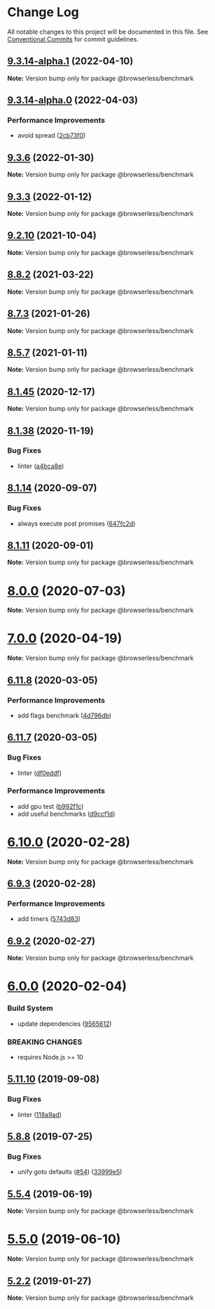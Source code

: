 # Change Log

All notable changes to this project will be documented in this file.
See [Conventional Commits](https://conventionalcommits.org) for commit guidelines.

## [9.3.14-alpha.1](https://github.com/microlinkhq/browserless/compare/v9.3.14-alpha.0...v9.3.14-alpha.1) (2022-04-10)

**Note:** Version bump only for package @browserless/benchmark





## [9.3.14-alpha.0](https://github.com/microlinkhq/browserless/compare/v9.3.13...v9.3.14-alpha.0) (2022-04-03)


### Performance Improvements

* avoid spread ([2cb73f0](https://github.com/microlinkhq/browserless/commit/2cb73f0946b679c35b463944210803c23bc8c57f))





## [9.3.6](https://github.com/microlinkhq/browserless/compare/v9.3.5...v9.3.6) (2022-01-30)

**Note:** Version bump only for package @browserless/benchmark





## [9.3.3](https://github.com/microlinkhq/browserless/compare/v9.3.2...v9.3.3) (2022-01-12)

**Note:** Version bump only for package @browserless/benchmark





## [9.2.10](https://github.com/microlinkhq/browserless/compare/v9.2.9...v9.2.10) (2021-10-04)

**Note:** Version bump only for package @browserless/benchmark





## [8.8.2](https://github.com/microlinkhq/browserless/compare/v8.8.1...v8.8.2) (2021-03-22)

**Note:** Version bump only for package @browserless/benchmark





## [8.7.3](https://github.com/microlinkhq/browserless/tree/master/packages/benchmark/compare/v8.7.2...v8.7.3) (2021-01-26)

**Note:** Version bump only for package @browserless/benchmark





## [8.5.7](https://github.com/microlinkhq/browserless/tree/master/packages/benchmark/compare/v8.5.6...v8.5.7) (2021-01-11)

**Note:** Version bump only for package @browserless/benchmark





## [8.1.45](https://github.com/microlinkhq/browserless/tree/master/packages/benchmark/compare/v8.1.44...v8.1.45) (2020-12-17)

**Note:** Version bump only for package @browserless/benchmark





## [8.1.38](https://github.com/microlinkhq/browserless/tree/master/packages/benchmark/compare/v8.1.37...v8.1.38) (2020-11-19)


### Bug Fixes

* linter ([a4bca8e](https://github.com/microlinkhq/browserless/tree/master/packages/benchmark/commit/a4bca8e52d4b6c79f6d8f9b56312b16415ac6470))





## [8.1.14](https://github.com/microlinkhq/browserless/tree/master/packages/benchmark/compare/v8.1.13...v8.1.14) (2020-09-07)


### Bug Fixes

* always execute post promises ([647fc2d](https://github.com/microlinkhq/browserless/tree/master/packages/benchmark/commit/647fc2dd705b97a68006adce4b3c3bdaf9b13042))





## [8.1.11](https://github.com/microlinkhq/browserless/tree/master/packages/benchmark/compare/v8.1.10...v8.1.11) (2020-09-01)

**Note:** Version bump only for package @browserless/benchmark





# [8.0.0](https://github.com/microlinkhq/browserless/tree/master/packages/benchmark/compare/v7.6.4...v8.0.0) (2020-07-03)

**Note:** Version bump only for package @browserless/benchmark





# [7.0.0](https://github.com/microlinkhq/browserless/tree/master/packages/benchmark/compare/v6.14.4...v7.0.0) (2020-04-19)

**Note:** Version bump only for package @browserless/benchmark





## [6.11.8](https://github.com/microlinkhq/browserless/tree/master/packages/benchmark/compare/v6.11.7...v6.11.8) (2020-03-05)


### Performance Improvements

* add flags benchmark ([4d796db](https://github.com/microlinkhq/browserless/tree/master/packages/benchmark/commit/4d796db11c90c001625497a3bfee2dc51fb50ef3))





## [6.11.7](https://github.com/microlinkhq/browserless/tree/master/packages/benchmark/compare/v6.11.6...v6.11.7) (2020-03-05)


### Bug Fixes

* linter ([df0eddf](https://github.com/microlinkhq/browserless/tree/master/packages/benchmark/commit/df0eddf223a28d2b900c136c9f223fbbcf58e4f6))


### Performance Improvements

* add gpu test ([b992f1c](https://github.com/microlinkhq/browserless/tree/master/packages/benchmark/commit/b992f1c00222939d6d127c7aba524aced380a622))
* add useful benchmarks ([d9ccf1d](https://github.com/microlinkhq/browserless/tree/master/packages/benchmark/commit/d9ccf1dcfbb87f481271fb2a2dda3972a3478205))





# [6.10.0](https://github.com/microlinkhq/browserless/tree/master/packages/benchmark/compare/v6.9.3...v6.10.0) (2020-02-28)

**Note:** Version bump only for package @browserless/benchmark





## [6.9.3](https://github.com/microlinkhq/browserless/tree/master/packages/benchmark/compare/v6.9.2...v6.9.3) (2020-02-28)


### Performance Improvements

* add timers ([5743d83](https://github.com/microlinkhq/browserless/tree/master/packages/benchmark/commit/5743d83e3a8584f068006f5da92237120a3307ce))





## [6.9.2](https://github.com/microlinkhq/browserless/tree/master/packages/benchmark/compare/v6.9.1...v6.9.2) (2020-02-27)

**Note:** Version bump only for package @browserless/benchmark





# [6.0.0](https://github.com/microlinkhq/browserless/tree/master/packages/benchmark/compare/v5.22.1...v6.0.0) (2020-02-04)


### Build System

* update dependencies ([9565612](https://github.com/microlinkhq/browserless/tree/master/packages/benchmark/commit/956561290aad05cca7b090b53a50f601bae20a67))


### BREAKING CHANGES

* requires Node.js >= 10





## [5.11.10](https://github.com/microlinkhq/browserless/tree/master/packages/benchmark/compare/v5.11.9...v5.11.10) (2019-09-08)


### Bug Fixes

* linter ([118a9ad](https://github.com/microlinkhq/browserless/tree/master/packages/benchmark/commit/118a9ad))





## [5.8.8](https://github.com/microlinkhq/browserless/tree/master/packages/benchmark/compare/v5.8.7...v5.8.8) (2019-07-25)


### Bug Fixes

* unify goto defaults ([#54](https://github.com/microlinkhq/browserless/tree/master/packages/benchmark/issues/54)) ([33999e5](https://github.com/microlinkhq/browserless/tree/master/packages/benchmark/commit/33999e5))





## [5.5.4](https://github.com/microlinkhq/browserless/tree/master/packages/benchmark/compare/v5.5.3...v5.5.4) (2019-06-19)

**Note:** Version bump only for package @browserless/benchmark





# [5.5.0](https://github.com/microlinkhq/browserless/tree/master/packages/benchmark/compare/v5.4.1...v5.5.0) (2019-06-10)

**Note:** Version bump only for package @browserless/benchmark





## [5.2.2](https://github.com/microlinkhq/browserless/tree/master/packages/benchmark/compare/v5.2.1...v5.2.2) (2019-01-27)

**Note:** Version bump only for package @browserless/benchmark
